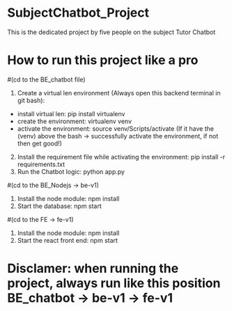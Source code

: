 # SubjectChatbot_Project
This is the dedicated project by five people on the subject Tutor Chatbot

# How to run this project like a pro
#(cd to the BE_chatbot file)
1. Create a virtual len environment (Always open this backend terminal in git bash):
 + install virtual len: pip install virtualenv
 + create the environment: virtualenv venv
 + activate the environment: source venv/Scripts/activate (If it have the (venv) above the bash -> successfully activate the environment, if not then get good!)
2. Install the requirement file while activating the environment: pip install -r requirements.txt
3. Run the Chatbot logic: python app.py 

#(cd to the BE_Nodejs -> be-v1)
1. Install the node module: npm install
2. Start the database: npm start

#(cd to the FE -> fe-v1)
1. Install the node module: npm install
2. Start the react front end: npm start

# Disclamer: when running the project, always run like this position BE_chatbot -> be-v1 -> fe-v1
